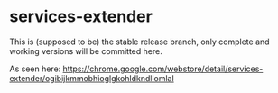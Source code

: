 # services-extender

This is (supposed to be) the stable release branch, only complete and working versions will be committed here.

As seen here: https://chrome.google.com/webstore/detail/services-extender/ogibijkmmobhioglgkohldkndllomlal